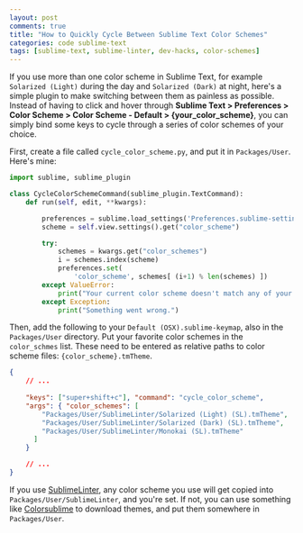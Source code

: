 ```yaml
---
layout: post
comments: true
title: "How to Quickly Cycle Between Sublime Text Color Schemes"
categories: code sublime-text
tags: [sublime-text, sublime-linter, dev-hacks, color-schemes]
---
```


If you use more than one color scheme in Sublime Text, for example `Solarized (Light)` during the day and `Solarized (Dark)` at night, here's a simple plugin to make switching between them as painless as possible. Instead of having to click and hover through __Sublime Text > Preferences > Color Scheme > Color Scheme - Default > {your_color_scheme}__, you can simply bind some keys to cycle through a series of color schemes of your choice.

First, create a file called `cycle_color_scheme.py`, and put it in `Packages/User`. Here's mine:

~~~python
import sublime, sublime_plugin

class CycleColorSchemeCommand(sublime_plugin.TextCommand):
    def run(self, edit, **kwargs):

        preferences = sublime.load_settings('Preferences.sublime-settings')
        scheme = self.view.settings().get("color_scheme")

        try:
            schemes = kwargs.get("color_schemes")
            i = schemes.index(scheme)
            preferences.set(
                'color_scheme', schemes[ (i+1) % len(schemes) ])
        except ValueError:
            print("Your current color scheme doesn't match any of your args.")
        except Exception:
            print("Something went wrong.")
~~~

Then, add the following to your `Default (OSX).sublime-keymap`, also in the `Packages/User` directory. Put your favorite color schemes in the `color_schmes` list. These need to be entered as relative paths to color scheme files: `{color_scheme}.tmTheme`.

~~~json
{
    // ...
    
    "keys": ["super+shift+c"], "command": "cycle_color_scheme",
    "args": { "color_schemes": [
        "Packages/User/SublimeLinter/Solarized (Light) (SL).tmTheme",
        "Packages/User/SublimeLinter/Solarized (Dark) (SL).tmTheme",
        "Packages/User/SublimeLinter/Monokai (SL).tmTheme"
      ]
    }

    // ...
}
~~~

If you use [SublimeLinter](./sublime-linter), any color scheme you use will get copied into `Packages/User/SublimeLinter`, and you're set. If not, you can use something like [Colorsublime](http://colorsublime.com/) to download themes, and put them somewhere in `Packages/User`. 
